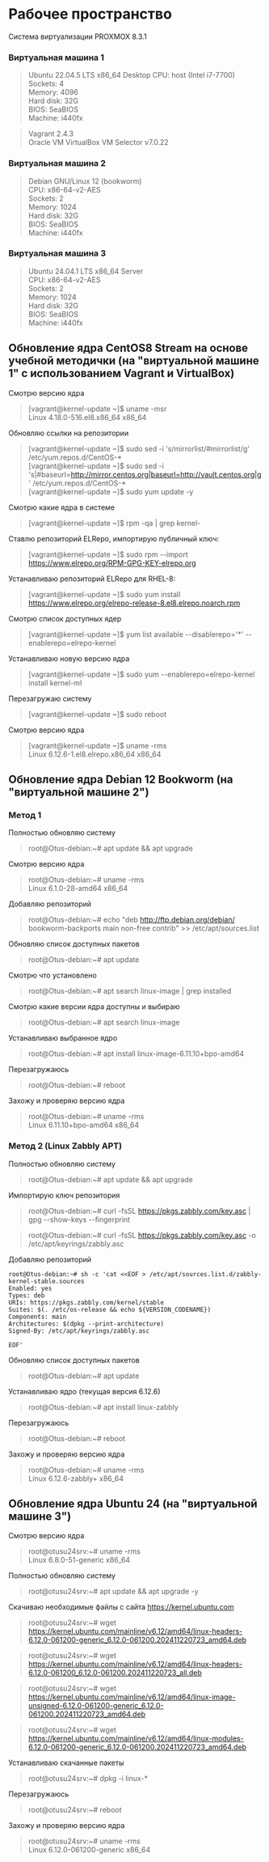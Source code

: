 # Рабочее пространство
Система виртуализации PROXMOX 8.3.1

### Виртуальная машина 1
> Ubuntu 22.04.5 LTS x86_64 Desktop
> CPU: host (Intel i7-7700)  
> Sockets: 4  
> Memory: 4096  
> Hard disk: 32G  
> BIOS: SeaBIOS  
> Machine: i440fx  

> Vagrant 2.4.3  
> Oracle VM VirtualBox VM Selector v7.0.22  

### Виртуальная машина 2
> Debian GNU/Linux 12 (bookworm)  
> CPU: x86-64-v2-AES  
> Sockets: 2  
> Memory: 1024  
> Hard disk: 32G  
> BIOS: SeaBIOS  
> Machine: i440fx  

### Виртуальная машина 3
> Ubuntu 24.04.1 LTS x86_64 Server  
> CPU: x86-64-v2-AES  
> Sockets: 2  
> Memory: 1024  
> Hard disk: 32G  
> BIOS: SeaBIOS  
> Machine: i440fx  

## Обновление ядра CentOS8 Stream на основе учебной методички (на "виртуальной машине 1" с использованием Vagrant и VirtualBox)

Смотрю версию ядра  
> [vagrant@kernel-update ~]$ uname -msr  
> Linux 4.18.0-516.el8.x86_64 x86_64  

Обновляю ссылки на репозитории  
> [vagrant@kernel-update ~]$ sudo sed -i 's/mirrorlist/#mirrorlist/g' /etc/yum.repos.d/CentOS-*  
> [vagrant@kernel-update ~]$ sudo sed -i 's|#baseurl=http://mirror.centos.org|baseurl=http://vault.centos.org|g' /etc/yum.repos.d/CentOS-*  
> [vagrant@kernel-update ~]$ sudo yum update -y  

Смотрю какие ядра в системе
> [vagrant@kernel-update ~]$ rpm -qa | grep kernel-

Ставлю репозиторий ELRepo, импортирую публичный ключ:
> [vagrant@kernel-update ~]$ sudo rpm --import https://www.elrepo.org/RPM-GPG-KEY-elrepo.org

Устанавливаю репозиторий ELRepo для RHEL-8:
> [vagrant@kernel-update ~]$ sudo yum install https://www.elrepo.org/elrepo-release-8.el8.elrepo.noarch.rpm

Смотрю список доступных ядер
> [vagrant@kernel-update ~]$ yum list available --disablerepo='*' --enablerepo=elrepo-kernel

Устанавливаю новую версию ядра
> [vagrant@kernel-update ~]$ sudo yum --enablerepo=elrepo-kernel install kernel-ml

Перезагружаю систему
> [vagrant@kernel-update ~]$ sudo reboot

Смотрю версию ядра
> [vagrant@kernel-update ~]$ uname -rms  
> Linux 6.12.6-1.el8.elrepo.x86_64 x86_64

## Обновление ядра Debian 12 Bookworm (на "виртуальной машине 2")
### Метод 1

Полностью обновляю систему
> root@Otus-debian:~# apt update && apt upgrade

Смотрю версию ядра
> root@Otus-debian:~# uname -rms  
> Linux 6.1.0-28-amd64 x86_64

Добавляю репозиторий
> root@Otus-debian:~# echo "deb http://ftp.debian.org/debian/ bookworm-backports main non-free contrib" >> /etc/apt/sources.list

Обновляю список доступных пакетов
> root@Otus-debian:~# apt update

Смотрю что установлено
> root@Otus-debian:~# apt search linux-image | grep installed

Смотрю какие версии ядра доступны и выбираю
> root@Otus-debian:~# apt search linux-image

Устанавливаю выбранное ядро
> root@Otus-debian:~# apt install linux-image-6.11.10+bpo-amd64

Перезагружаюсь
> root@Otus-debian:~# reboot

Захожу и проверяю версию ядра
> root@Otus-debian:~# uname -rms  
> Linux 6.11.10+bpo-amd64 x86_64

### Метод 2 (Linux Zabbly APT)

Полностью обновляю систему
> root@Otus-debian:~# apt update && apt upgrade

Импортирую ключ репозитория  
> root@Otus-debian:~# curl -fsSL https://pkgs.zabbly.com/key.asc | gpg --show-keys --fingerprint  

> root@Otus-debian:~# curl -fsSL https://pkgs.zabbly.com/key.asc -o /etc/apt/keyrings/zabbly.asc  

Добавляю репозиторий
```
root@Otus-debian:~# sh -c 'cat <<EOF > /etc/apt/sources.list.d/zabbly-kernel-stable.sources
Enabled: yes
Types: deb
URIs: https://pkgs.zabbly.com/kernel/stable
Suites: $(. /etc/os-release && echo ${VERSION_CODENAME})
Components: main
Architectures: $(dpkg --print-architecture)
Signed-By: /etc/apt/keyrings/zabbly.asc

EOF'
```
Обновляю список доступных пакетов
> root@Otus-debian:~# apt update

Устанавливаю ядро (текущая версия 6.12.6)
> root@Otus-debian:~# apt install linux-zabbly

Перезагружаюсь
> root@Otus-debian:~# reboot

Захожу и проверяю версию ядра
> root@Otus-debian:~# uname -rms  
> Linux 6.12.6-zabbly+ x86_64

## Обновление ядра Ubuntu 24 (на "виртуальной машине 3")

Смотрю версию ядра  
> root@otusu24srv:~# uname -rms  
> Linux 6.8.0-51-generic x86_64  

Полностью обновляю систему  
> root@otusu24srv:~# apt update && apt upgrade -y  

Скачиваю необходимые файлы с сайта https://kernel.ubuntu.com  
> root@otusu24srv:~# wget https://kernel.ubuntu.com/mainline/v6.12/amd64/linux-headers-6.12.0-061200-generic_6.12.0-061200.202411220723_amd64.deb  

> root@otusu24srv:~# wget https://kernel.ubuntu.com/mainline/v6.12/amd64/linux-headers-6.12.0-061200_6.12.0-061200.202411220723_all.deb  

> root@otusu24srv:~# wget https://kernel.ubuntu.com/mainline/v6.12/amd64/linux-image-unsigned-6.12.0-061200-generic_6.12.0-061200.202411220723_amd64.deb  

> root@otusu24srv:~# wget https://kernel.ubuntu.com/mainline/v6.12/amd64/linux-modules-6.12.0-061200-generic_6.12.0-061200.202411220723_amd64.deb  

Устанавливаю скачанные пакеты  
> root@otusu24srv:~# dpkg -i linux-*  

Перезагружаюсь  
> root@otusu24srv:~# reboot  

Захожу и проверяю версию ядра  
> root@otusu24srv:~# uname -rms  
> Linux 6.12.0-061200-generic x86_64  




